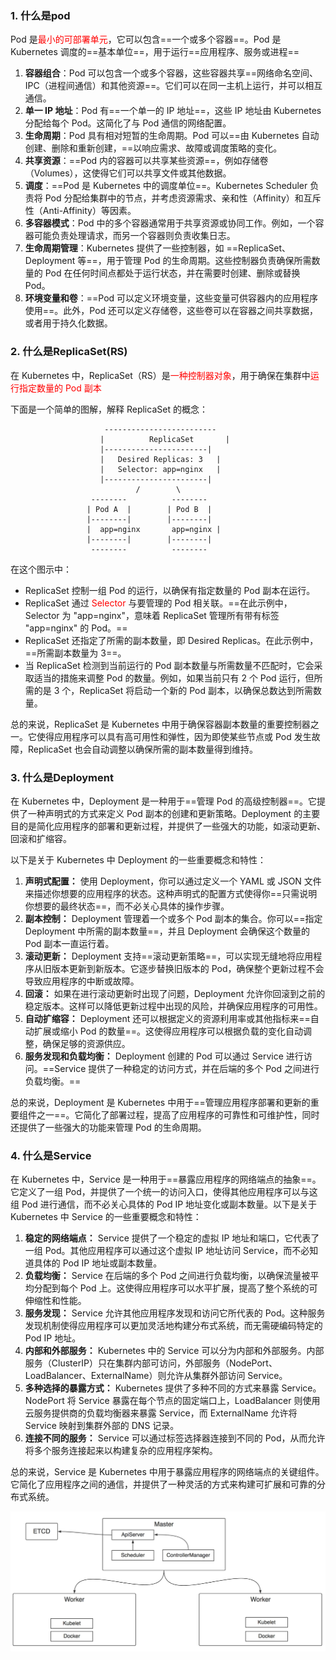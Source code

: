 ### 1. 什么是pod

Pod 是<span style='color:red'>最小的可部署单元</span>，它可以包含==一个或多个容器==。Pod 是 Kubernetes 调度的==基本单位==，用于运行==应用程序、服务或进程==

1. **容器组合**：Pod 可以包含一个或多个容器，这些容器共享==网络命名空间、IPC（进程间通信）和其他资源==。它们可以在同一主机上运行，并可以相互通信。
2. **单一 IP 地址**：Pod 有==一个单一的 IP 地址==，这些 IP 地址由 Kubernetes 分配给每个 Pod。这简化了与 Pod 通信的网络配置。
3. **生命周期**：Pod 具有相对短暂的生命周期。Pod 可以==由 Kubernetes 自动创建、删除和重新创建，==以响应需求、故障或调度策略的变化。
4. **共享资源**：==Pod 内的容器可以共享某些资源==，例如存储卷（Volumes），这使得它们可以共享文件或其他数据。
5. **调度**：==Pod 是 Kubernetes 中的调度单位==。Kubernetes Scheduler 负责将 Pod 分配给集群中的节点，并考虑资源需求、亲和性（Affinity）和互斥性（Anti-Affinity）等因素。
6. **多容器模式**：Pod 中的多个容器通常用于共享资源或协同工作。例如，一个容器可能负责处理请求，而另一个容器则负责收集日志。
7. **生命周期管理**：Kubernetes 提供了一些控制器，如 ==ReplicaSet、Deployment 等==，用于管理 Pod 的生命周期。这些控制器负责确保所需数量的 Pod 在任何时间点都处于运行状态，并在需要时创建、删除或替换 Pod。
8. **环境变量和卷**：==Pod 可以定义环境变量，这些变量可供容器内的应用程序使用==。此外，Pod 还可以定义存储卷，这些卷可以在容器之间共享数据，或者用于持久化数据。

### 2. 什么是ReplicaSet(RS)

在 Kubernetes 中，ReplicaSet（RS）是<span style=color:red>一种控制器对象</span>，用于确保在集群中<span style='color:red'>运行指定数量的 Pod 副本</span>

下面是一个简单的图解，解释 ReplicaSet 的概念：

                         -------------------------
                        |          ReplicaSet       |
                        |-----------------------|
                        |   Desired Replicas: 3   |
                        |   Selector: app=nginx   |
                        |-----------------------|
                                /        \
                      --------          --------
                     | Pod A  |        | Pod B  |
                     |--------|        |--------|
                     |  app=nginx       app=nginx |
                     |--------|        |--------|
                      --------          --------

在这个图示中：

- ReplicaSet 控制一组 Pod 的运行，以确保有指定数量的 Pod 副本在运行。
- ReplicaSet 通过 <span style='color:red'>Selector </span>与要管理的 Pod 相关联。==在此示例中，Selector 为 "app=nginx"，意味着 ReplicaSet 管理所有带有标签 "app=nginx" 的 Pod。==
- ReplicaSet 还指定了所需的副本数量，即 Desired Replicas。在此示例中，==所需副本数量为 3==。
- 当 ReplicaSet 检测到当前运行的 Pod 副本数量与所需数量不匹配时，它会采取适当的措施来调整 Pod 的数量。例如，如果当前只有 2 个 Pod 运行，但所需的是 3 个，ReplicaSet 将启动一个新的 Pod 副本，以确保总数达到所需数量。

总的来说，ReplicaSet 是 Kubernetes 中用于确保容器副本数量的重要控制器之一。它使得应用程序可以具有高可用性和弹性，因为即使某些节点或 Pod 发生故障，ReplicaSet 也会自动调整以确保所需的副本数量得到维持。

### 3. 什么是Deployment

在 Kubernetes 中，Deployment 是一种用于==管理 Pod 的高级控制器==。它提供了一种声明式的方式来定义 Pod 副本的创建和更新策略。Deployment 的主要目的是简化应用程序的部署和更新过程，并提供了一些强大的功能，如滚动更新、回滚和扩缩容。

以下是关于 Kubernetes 中 Deployment 的一些重要概念和特性：

1. **声明式配置：** 使用 Deployment，你可以通过定义一个 YAML 或 JSON 文件来描述你想要的应用程序的状态。这种声明式的配置方式使得你==只需说明你想要的最终状态==，而不必关心具体的操作步骤。
2. **副本控制：** Deployment 管理着一个或多个 Pod 副本的集合。你可以==指定 Deployment 中所需的副本数量==，并且 Deployment 会确保这个数量的 Pod 副本一直运行着。
3. **滚动更新：** Deployment 支持==滚动更新策略==，可以实现无缝地将应用程序从旧版本更新到新版本。它逐步替换旧版本的 Pod，确保整个更新过程不会导致应用程序的中断或故障。
4. **回滚：** 如果在进行滚动更新时出现了问题，Deployment 允许你回滚到之前的稳定版本。这样可以降低更新过程中出现的风险，并确保应用程序的可用性。
5. **自动扩缩容：** Deployment 还可以根据定义的资源利用率或其他指标来==自动扩展或缩小 Pod 的数量==。这使得应用程序可以根据负载的变化自动调整，确保足够的资源供应。
6. **服务发现和负载均衡：** Deployment 创建的 Pod 可以通过 Service 进行访问。==Service 提供了一种稳定的访问方式，并在后端的多个 Pod 之间进行负载均衡。==

总的来说，Deployment 是 Kubernetes 中用于==管理应用程序部署和更新的重要组件之一==。它简化了部署过程，提高了应用程序的可靠性和可维护性，同时还提供了一些强大的功能来管理 Pod 的生命周期。

### 4. 什么是Service

在 Kubernetes 中，Service 是一种用于==暴露应用程序的网络端点的抽象==。它定义了一组 Pod，并提供了一个统一的访问入口，使得其他应用程序可以与这组 Pod 进行通信，而不必关心具体的 Pod IP 地址变化或副本数量。以下是关于 Kubernetes 中 Service 的一些重要概念和特性：

1. **稳定的网络端点：** Service 提供了一个稳定的虚拟 IP 地址和端口，它代表了一组 Pod。其他应用程序可以通过这个虚拟 IP 地址访问 Service，而不必知道具体的 Pod IP 地址或副本数量。
2. **负载均衡：** Service 在后端的多个 Pod 之间进行负载均衡，以确保流量被平均分配到每个 Pod 上。这使得应用程序可以水平扩展，提高了整个系统的可伸缩性和性能。
3. **服务发现：** Service 允许其他应用程序发现和访问它所代表的 Pod。这种服务发现机制使得应用程序可以更加灵活地构建分布式系统，而无需硬编码特定的 Pod IP 地址。
4. **内部和外部服务：** Kubernetes 中的 Service 可以分为内部和外部服务。内部服务（ClusterIP）只在集群内部可访问，外部服务（NodePort、LoadBalancer、ExternalName）则允许从集群外部访问 Service。
5. **多种选择的暴露方式：** Kubernetes 提供了多种不同的方式来暴露 Service。NodePort 将 Service 暴露在每个节点的固定端口上，LoadBalancer 则使用云服务提供商的负载均衡器来暴露 Service，而 ExternalName 允许将 Service 映射到集群外部的 DNS 记录。
6. **连接不同的服务：** Service 可以通过标签选择器连接到不同的 Pod，从而允许将多个服务连接起来以构建复杂的应用程序架构。

总的来说，Service 是 Kubernetes 中用于暴露应用程序的网络端点的关键组件。它简化了应用程序之间的通信，并提供了一种灵活的方式来构建可扩展和可靠的分布式系统。

<img src="K8S.assets/image-20240421201053470.png" alt="image-20240421201053470" style="zoom:50%;" />